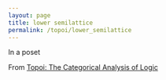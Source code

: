 ```yaml
---
layout: page
title: lower semilattice
permalink: /topoi/lower_semilattice
---
```

In a poset


From [Topoi: The Categorical Analysis of Logic](https://mathgloss.github.io/MathGloss/topoi.html)
